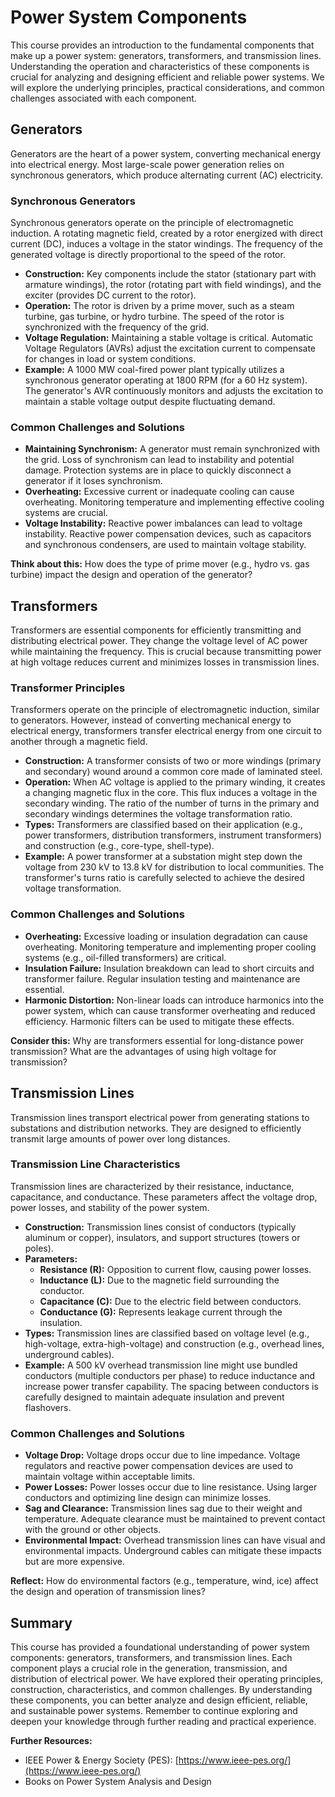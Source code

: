 # Power System Components

This course provides an introduction to the fundamental components that make up a power system: generators, transformers, and transmission lines. Understanding the operation and characteristics of these components is crucial for analyzing and designing efficient and reliable power systems. We will explore the underlying principles, practical considerations, and common challenges associated with each component.

## Generators

Generators are the heart of a power system, converting mechanical energy into electrical energy. Most large-scale power generation relies on synchronous generators, which produce alternating current (AC) electricity.

### Synchronous Generators

Synchronous generators operate on the principle of electromagnetic induction. A rotating magnetic field, created by a rotor energized with direct current (DC), induces a voltage in the stator windings. The frequency of the generated voltage is directly proportional to the speed of the rotor.

*   **Construction:** Key components include the stator (stationary part with armature windings), the rotor (rotating part with field windings), and the exciter (provides DC current to the rotor).
*   **Operation:** The rotor is driven by a prime mover, such as a steam turbine, gas turbine, or hydro turbine. The speed of the rotor is synchronized with the frequency of the grid.
*   **Voltage Regulation:** Maintaining a stable voltage is critical. Automatic Voltage Regulators (AVRs) adjust the excitation current to compensate for changes in load or system conditions.
*   **Example:** A 1000 MW coal-fired power plant typically utilizes a synchronous generator operating at 1800 RPM (for a 60 Hz system). The generator's AVR continuously monitors and adjusts the excitation to maintain a stable voltage output despite fluctuating demand.

### Common Challenges and Solutions

*   **Maintaining Synchronism:** A generator must remain synchronized with the grid. Loss of synchronism can lead to instability and potential damage. Protection systems are in place to quickly disconnect a generator if it loses synchronism.
*   **Overheating:** Excessive current or inadequate cooling can cause overheating. Monitoring temperature and implementing effective cooling systems are crucial.
*   **Voltage Instability:** Reactive power imbalances can lead to voltage instability. Reactive power compensation devices, such as capacitors and synchronous condensers, are used to maintain voltage stability.

**Think about this:** How does the type of prime mover (e.g., hydro vs. gas turbine) impact the design and operation of the generator?

## Transformers

Transformers are essential components for efficiently transmitting and distributing electrical power. They change the voltage level of AC power while maintaining the frequency. This is crucial because transmitting power at high voltage reduces current and minimizes losses in transmission lines.

### Transformer Principles

Transformers operate on the principle of electromagnetic induction, similar to generators. However, instead of converting mechanical energy to electrical energy, transformers transfer electrical energy from one circuit to another through a magnetic field.

*   **Construction:** A transformer consists of two or more windings (primary and secondary) wound around a common core made of laminated steel.
*   **Operation:** When AC voltage is applied to the primary winding, it creates a changing magnetic flux in the core. This flux induces a voltage in the secondary winding. The ratio of the number of turns in the primary and secondary windings determines the voltage transformation ratio.
*   **Types:** Transformers are classified based on their application (e.g., power transformers, distribution transformers, instrument transformers) and construction (e.g., core-type, shell-type).
*   **Example:** A power transformer at a substation might step down the voltage from 230 kV to 13.8 kV for distribution to local communities. The transformer's turns ratio is carefully selected to achieve the desired voltage transformation.

### Common Challenges and Solutions

*   **Overheating:** Excessive loading or insulation degradation can cause overheating. Monitoring temperature and implementing proper cooling systems (e.g., oil-filled transformers) are critical.
*   **Insulation Failure:** Insulation breakdown can lead to short circuits and transformer failure. Regular insulation testing and maintenance are essential.
*   **Harmonic Distortion:** Non-linear loads can introduce harmonics into the power system, which can cause transformer overheating and reduced efficiency. Harmonic filters can be used to mitigate these effects.

**Consider this:** Why are transformers essential for long-distance power transmission? What are the advantages of using high voltage for transmission?

## Transmission Lines

Transmission lines transport electrical power from generating stations to substations and distribution networks. They are designed to efficiently transmit large amounts of power over long distances.

### Transmission Line Characteristics

Transmission lines are characterized by their resistance, inductance, capacitance, and conductance. These parameters affect the voltage drop, power losses, and stability of the power system.

*   **Construction:** Transmission lines consist of conductors (typically aluminum or copper), insulators, and support structures (towers or poles).
*   **Parameters:**
    *   **Resistance (R):** Opposition to current flow, causing power losses.
    *   **Inductance (L):** Due to the magnetic field surrounding the conductor.
    *   **Capacitance (C):** Due to the electric field between conductors.
    *   **Conductance (G):** Represents leakage current through the insulation.
*   **Types:** Transmission lines are classified based on voltage level (e.g., high-voltage, extra-high-voltage) and construction (e.g., overhead lines, underground cables).
*   **Example:** A 500 kV overhead transmission line might use bundled conductors (multiple conductors per phase) to reduce inductance and increase power transfer capability. The spacing between conductors is carefully designed to maintain adequate insulation and prevent flashovers.

### Common Challenges and Solutions

*   **Voltage Drop:** Voltage drops occur due to line impedance. Voltage regulators and reactive power compensation devices are used to maintain voltage within acceptable limits.
*   **Power Losses:** Power losses occur due to line resistance. Using larger conductors and optimizing line design can minimize losses.
*   **Sag and Clearance:** Transmission lines sag due to their weight and temperature. Adequate clearance must be maintained to prevent contact with the ground or other objects.
*   **Environmental Impact:** Overhead transmission lines can have visual and environmental impacts. Underground cables can mitigate these impacts but are more expensive.

**Reflect:** How do environmental factors (e.g., temperature, wind, ice) affect the design and operation of transmission lines?

## Summary

This course has provided a foundational understanding of power system components: generators, transformers, and transmission lines. Each component plays a crucial role in the generation, transmission, and distribution of electrical power. We have explored their operating principles, construction, characteristics, and common challenges. By understanding these components, you can better analyze and design efficient, reliable, and sustainable power systems. Remember to continue exploring and deepen your knowledge through further reading and practical experience.

**Further Resources:**

*   IEEE Power & Energy Society (PES): [https://www.ieee-pes.org/](https://www.ieee-pes.org/)
*   Books on Power System Analysis and Design